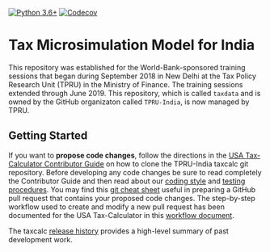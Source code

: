 [![Python 3.6+](https://img.shields.io/badge/python-3.6%2B-blue.svg)](https://www.python.org/downloads/release/python-360/)
[![Codecov](https://codecov.io/gh/TPRU-India/taxcalc/branch/master/graph/badge.svg)](https://codecov.io/gh/TPRU-India/taxcalc)


Tax Microsimulation Model for India
===================================

This repository was established for the World-Bank-sponsored training
sessions that began during September 2018 in New Delhi at the Tax
Policy Research Unit (TPRU) in the Ministry of Finance.  The training
sessions extended through June 2019.  This repository, which is called
`taxdata` and is owned by the GitHub organizaton called `TPRU-India`,
is now managed by TPRU.

Getting Started
---------------

If you want to **propose code changes**, follow the directions in the
[USA Tax-Calculator Contributor
Guide](https://github.com/PSLmodels/Tax-Calculator/blob/master/docs/contributing/contributor_guide.md#contributor-guide)
on how to clone the TPRU-India taxcalc git repository.  Before developing
any code changes be sure to read completely the Contributor Guide and
then read about our [coding
style](https://github.com/TPRU-India/taxcalc/blob/master/CODING.md#coding-style)
and [testing
procedures](https://github.com/TPRU-India/taxcalc/blob/master/TESTING.md#testing-procedures).
You may find this [git cheat
sheet](https://github.com/TPRU-India/taxcalc/blob/master/SIMPLE_GIT_USAGE.md#simple-git-usage)
useful in preparing a GitHub pull request that contains your proposed
code changes.  The step-by-step workflow used to create and modify a
new pull request has been documented for the USA Tax-Calculator in this
[workflow document](https://github.com/PSLmodels/Tax-Calculator/blob/master/docs/contributing/pr_workflow.md#contributor-guide).

The taxcalc [release
history](https://github.com/TPRU-India/taxcalc/blob/master/RELEASES.md#taxcalc-release-history)
provides a high-level summary of past development work.
